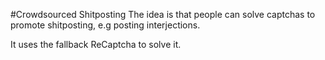 #Crowdsourced Shitposting
The idea is that people can solve captchas to promote shitposting, e.g posting interjections.

It uses the fallback ReCaptcha to solve it.